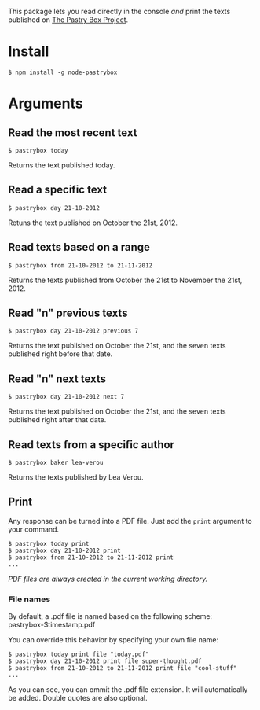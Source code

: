 This package lets you read directly in the console *and* print the texts published on [The Pastry Box Project](http://the-pastry-box-project.net).

# Install

`$ npm install -g node-pastrybox`

# Arguments

## Read the most recent text
`$ pastrybox today`

Returns the text published today.

## Read a specific text
`$ pastrybox day 21-10-2012`

Retuns the text published on October the 21st, 2012.

## Read texts based on a range
`$ pastrybox from 21-10-2012 to 21-11-2012`

Returns the texts published from October the 21st to November the 21st, 2012.

## Read "n" previous texts
`$ pastrybox day 21-10-2012 previous 7`

Returns the text published on October the 21st, and the seven texts published right before that date.


## Read "n" next texts
`$ pastrybox day 21-10-2012 next 7`

Returns the text published on October the 21st, and the seven texts published right after that date.

## Read texts from a specific author
`$ pastrybox baker lea-verou`

Returns the texts published by Lea Verou.

## Print

Any response can be turned into a PDF file. Just add the `print` argument to your command.

	$ pastrybox today print
	$ pastrybox day 21-10-2012 print
	$ pastrybox from 21-10-2012 to 21-11-2012 print
	...

*PDF files are always created in the current working directory.*

### File names

By default, a .pdf file is named based on the following scheme: pastrybox-$timestamp.pdf

You can override this behavior by specifying your own file name:

	$ pastrybox today print file "today.pdf"
	$ pastrybox day 21-10-2012 print file super-thought.pdf
	$ pastrybox from 21-10-2012 to 21-11-2012 print file "cool-stuff"
	...

As you can see, you can ommit the .pdf file extension. It will automatically be added. Double quotes are also optional.